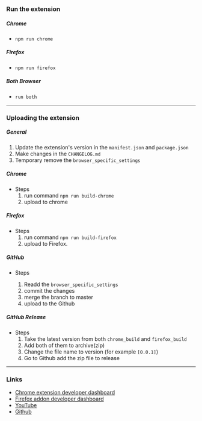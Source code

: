 ### Run the extension

##### Chrome

- `npm run chrome`

##### Firefox

- `npm run firefox`

##### Both Browser

- `run both`



---



### Uploading the extension

##### General

1. Update the extension's version in the `manifest.json` and `package.json`
2. Make changes in the `CHANGELOG.md`
3. Temporary remove the `browser_specific_settings`



##### Chrome

- Steps
  1. run command `npm run build-chrome`
  2. upload to chrome



##### Firefox

- Steps
   1. run command `npm run build-firefox`
   2. upload to Firefox.


##### GitHub

- Steps
  
   1. Readd the `browser_specific_settings`
   2. commit the changes
   3. merge the branch to master
   4. upload to the Github

##### GitHub Release
- Steps
  1. Take the latest version from both `chrome_build` and `firefox_build`
  2. Add both of them to archive(zip)
  3. Change the file name to version (for example `[0.0.1]`)
  4. Go to Github add the zip file to release

---



### Links

- [Chrome extension developer dashboard](https://chrome.google.com/u/1/webstore/devconsole/5d355d47-731e-4269-8a27-1e8479f361ea?hl=en)
- [Firefox addon developer dashboard](https://addons.mozilla.org/en-US/developers/addons)
- [YouTube](https://youtu.be/pX8Q0wE7aJc)
- [Github](https://github.com/harry-private/lookup-in-popup)


